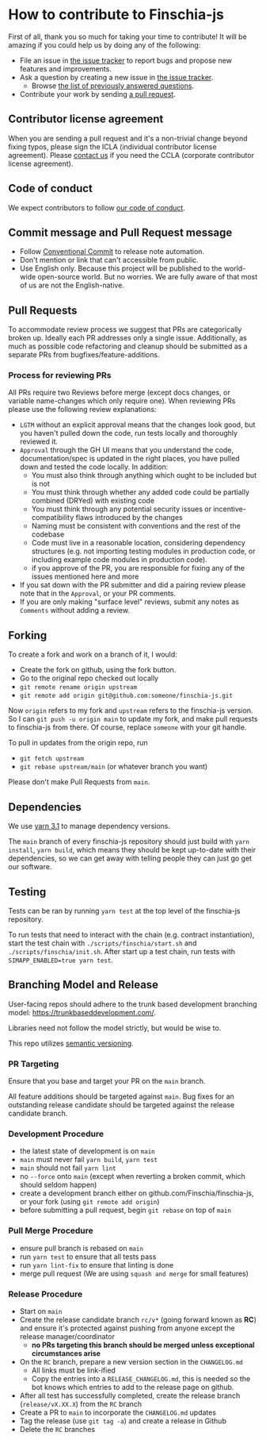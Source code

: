 # How to contribute to Finschia-js

First of all, thank you so much for taking your time to contribute! It will be
amazing if you could help us by doing any of the following:

- File an issue in
  [the issue tracker](https://github.com/Finschia/finschia-js/issues) to report
  bugs and propose new features and improvements.
- Ask a question by creating a new issue in
  [the issue tracker](https://github.com/Finschia/finschia-js/issues).
  - Browse
    [the list of previously answered questions](https://github.com/Finschia/finschia-js/issues?q=label%3Aquestion).
- Contribute your work by sending
  [a pull request](https://github.com/Finschia/finschia-js/pulls).

## Contributor license agreement

When you are sending a pull request and it's a non-trivial change beyond fixing
typos, please sign the ICLA (individual contributor license agreement). Please
[contact us](mailto:dev@finschia.org) if you need the CCLA (corporate
contributor license agreement).

## Code of conduct

We expect contributors to follow
[our code of conduct](https://github.com/Finschia/finschia-js/blob/main/CODE_OF_CONDUCT.md).

## Commit message and Pull Request message

- Follow [Conventional Commit](https://www.conventionalcommits.org) to release
  note automation.
- Don't mention or link that can't accessible from public.
- Use English only. Because this project will be published to the world-wide
  open-source world. But no worries. We are fully aware of that most of us are
  not the English-native.

## Pull Requests

To accommodate review process we suggest that PRs are categorically broken up.
Ideally each PR addresses only a single issue. Additionally, as much as possible
code refactoring and cleanup should be submitted as a separate PRs from
bugfixes/feature-additions.

### Process for reviewing PRs

All PRs require two Reviews before merge (except docs changes, or variable
name-changes which only require one). When reviewing PRs please use the
following review explanations:

- `LGTM` without an explicit approval means that the changes look good, but you
  haven't pulled down the code, run tests locally and thoroughly reviewed it.
- `Approval` through the GH UI means that you understand the code,
  documentation/spec is updated in the right places, you have pulled down and
  tested the code locally. In addition:
  - You must also think through anything which ought to be included but is not
  - You must think through whether any added code could be partially combined
    (DRYed) with existing code
  - You must think through any potential security issues or
    incentive-compatibility flaws introduced by the changes
  - Naming must be consistent with conventions and the rest of the codebase
  - Code must live in a reasonable location, considering dependency structures
    (e.g. not importing testing modules in production code, or including example
    code modules in production code).
  - if you approve of the PR, you are responsible for fixing any of the issues
    mentioned here and more
- If you sat down with the PR submitter and did a pairing review please note
  that in the `Approval`, or your PR comments.
- If you are only making "surface level" reviews, submit any notes as `Comments`
  without adding a review.

## Forking

To create a fork and work on a branch of it, I would:

- Create the fork on github, using the fork button.
- Go to the original repo checked out locally
- `git remote rename origin upstream`
- `git remote add origin git@github.com:someone/finschia-js.git`

Now `origin` refers to my fork and `upstream` refers to the finschia-js version.
So I can `git push -u origin main` to update my fork, and make pull requests to
finschia-js from there. Of course, replace `someone` with your git handle.

To pull in updates from the origin repo, run

- `git fetch upstream`
- `git rebase upstream/main` (or whatever branch you want)

Please don't make Pull Requests from `main`.

## Dependencies

We use [yarn 3.1](https://classic.yarnpkg.com/lang/en/) to manage dependency
versions.

The `main` branch of every finschia-js repository should just build with
`yarn install`, `yarn build`, which means they should be kept up-to-date with
their dependencies, so we can get away with telling people they can just go get
our software.

## Testing

Tests can be ran by running `yarn test` at the top level of the finschia-js
repository.

To run tests that need to interact with the chain (e.g. contract instantiation),
start the test chain with `./scripts/finschia/start.sh` and
`./scripts/finschia/init.sh`. After start up a test chain, run tests with
`SIMAPP_ENABLED=true yarn test`.

## Branching Model and Release

User-facing repos should adhere to the trunk based development branching model:
https://trunkbaseddevelopment.com/.

Libraries need not follow the model strictly, but would be wise to.

This repo utilizes [semantic versioning](https://semver.org/).

### PR Targeting

Ensure that you base and target your PR on the `main` branch.

All feature additions should be targeted against `main`. Bug fixes for an
outstanding release candidate should be targeted against the release candidate
branch.

### Development Procedure

- the latest state of development is on `main`
- `main` must never fail `yarn build`, `yarn test`
- `main` should not fail `yarn lint`
- no `--force` onto `main` (except when reverting a broken commit, which should
  seldom happen)
- create a development branch either on github.com/Finschia/finschia-js, or your
  fork (using `git remote add origin`)
- before submitting a pull request, begin `git rebase` on top of `main`

### Pull Merge Procedure

- ensure pull branch is rebased on `main`
- run `yarn test` to ensure that all tests pass
- run `yarn lint-fix` to ensure that linting is done
- merge pull request (We are using `squash and merge` for small features)

### Release Procedure

- Start on `main`
- Create the release candidate branch `rc/v*` (going forward known as **RC**)
  and ensure it's protected against pushing from anyone except the release
  manager/coordinator
  - **no PRs targeting this branch should be merged unless exceptional
    circumstances arise**
- On the `RC` branch, prepare a new version section in the `CHANGELOG.md`
  - All links must be link-ified
  - Copy the entries into a `RELEASE_CHANGELOG.md`, this is needed so the bot
    knows which entries to add to the release page on github.
- After all test has successfully completed, create the release branch
  (`release/vX.XX.X`) from the `RC` branch
- Create a PR to `main` to incorporate the `CHANGELOG.md` updates
- Tag the release (use `git tag -a`) and create a release in Github
- Delete the `RC` branches
